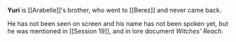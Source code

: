 **Yuri** is [[Arabelle]]'s brother, who went to [[Berez]] and never came back.

He has not been seen on screen and his name has not been spoken yet, but he was mentioned in [[Session 19]], and in lore document *Witches' Reach*.